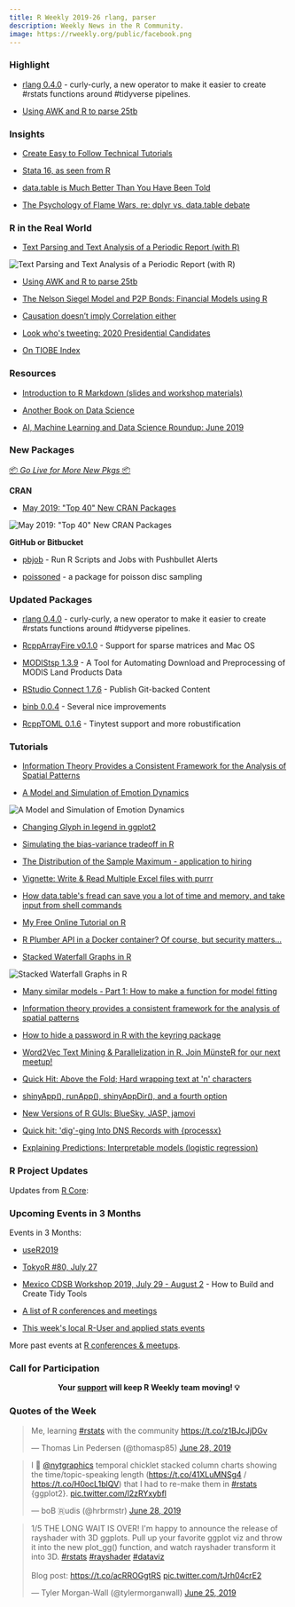 ```yaml
---
title: R Weekly 2019-26 rlang, parser
description: Weekly News in the R Community.
image: https://rweekly.org/public/facebook.png
---
```


###  Highlight

+ [rlang 0.4.0](https://www.tidyverse.org/articles/2019/06/rlang-0-4-0/) - curly-curly, a new operator to make it easier to create #rstats functions around #tidyverse pipelines.

+ [Using AWK and R to parse 25tb](https://livefreeordichotomize.com/2019/06/04/using_awk_and_r_to_parse_25tb/)

### Insights

+ [Create Easy to Follow Technical Tutorials](https://www.littlemissdata.com/blog/technical-tutorials)

+ [Stata 16, as seen from R](https://f.briatte.org/r/stata-16-as-seen-from-r)

+ [data.table is Much Better Than You Have Been Told](http://www.win-vector.com/blog/2019/06/data-table-is-much-better-than-you-have-been-told/)

+ [The Psychology of Flame Wars, re: dplyr vs. data.table debate](https://edwinth.github.io/blog/flamewars/)

### R in the Real World

+ [Text Parsing and Text Analysis of a Periodic Report (with R)](https://tonyelhabr.rbind.io/post/text-parsing-analysis-periodic-report/)

![Text Parsing and Text Analysis of a Periodic Report (with R)](https://raw.githubusercontent.com/rweekly/image/master/2019/viz_sents_section_sim.png)

+ [Using AWK and R to parse 25tb](https://livefreeordichotomize.com/2019/06/04/using_awk_and_r_to_parse_25tb/)

+ [The Nelson Siegel Model and P2P Bonds: Financial Models using R](http://dm13450.github.io/2019/06/19/NelsonSeigelRateSetter.html)

+ [Causation doesn’t imply Correlation either](http://blog.ephorie.de/causation-doesnt-imply-correlation-either)


+ [Look who's tweeting: 2020 Presidential Candidates](https://austinwehrwein.com/data-visualization/2020candidates/)


+ [On TIOBE Index](https://yihui.name/en/2019/06/tiobe-index/)



###  Resources

+ [Introduction to R Markdown (slides and workshop materials)](https://github.com/saghirb/Rmarkdown-Intro-Workshop)

+ [Another Book on Data Science](https://www.anotherbookondatascience.com/)

+ [AI, Machine Learning and Data Science Roundup: June 2019](https://blog.revolutionanalytics.com/2019/06/airoundup-june-2019.html)

###  New Packages

<p class="added-hostname"><a href="https://rweekly.org/live" target="_blank" class="externalLink">📦 <i>Go Live for More New Pkgs</i> 📦</a></p>

**CRAN**

+ [May 2019: "Top 40" New CRAN Packages](https://rviews.rstudio.com/2019/06/25/may-2019-top-40-new-cran-packages/)

![May 2019: "Top 40" New CRAN Packages](https://raw.githubusercontent.com/rweekly/image/master/2019/radarBoxplot.png)


**GitHub or Bitbucket**

+ [pbjob](https://github.com/noamross/pbjob/) - Run R Scripts and Jobs with Pushbullet Alerts

+ [poissoned](https://coolbutuseless.github.io/2019/06/25/poissoned-a-package-for-poisson-disc-sampling/) -  a package for poisson disc sampling

### Updated Packages

+ [rlang 0.4.0](https://www.tidyverse.org/articles/2019/06/rlang-0-4-0/) - curly-curly, a new operator to make it easier to create #rstats functions around #tidyverse pipelines.

+ [RcppArrayFire v0.1.0](https://stubner.me/post/2019/rcpparrayfire-v0-1-0-sparse-matrices-and-support-for-macos/) - Support for sparse matrices and Mac OS

+ [MODIStsp 1.3.9](https://lbusett.netlify.com/post/modistsp-v-1-3-9-is-out/) - A Tool for Automating Download and Preprocessing of MODIS Land Products Data

+ [RStudio Connect 1.7.6](https://blog.rstudio.com/2019/06/24/rstudio-connect-1-7-6/) -  Publish Git-backed Content

+ [binb 0.0.4](http://dirk.eddelbuettel.com/blog/2019/06/23#binb_0.0.4) - Several nice improvements

+ [RcppTOML 0.1.6](http://dirk.eddelbuettel.com/blog/2019/06/25#rcpptoml_0.1.6) - Tinytest support and more robustification


###  Tutorials

+ [Information Theory Provides a Consistent Framework for the Analysis of Spatial Patterns](https://nowosad.github.io/post/ent-bp1/)

+ [A Model and Simulation of Emotion Dynamics](https://willhipson.netlify.com/post/emotion-simulation1/emotion_sim/)

![A Model and Simulation of Emotion Dynamics](https://raw.githubusercontent.com/rweekly/image/master/2019/dynamic.gif)

+ [Changing Glyph in legend in ggplot2](https://www.hvitfeldt.me/blog/changing-glyph-in-ggplot2/)

+ [Simulating the bias-variance tradeoff in R](https://www.statworx.com/de/blog/simulating-the-bias-variance-tradeoff-in-r/)

+ [The Distribution of the Sample Maximum - application to hiring](https://eranraviv.com/distribution-sample-maximum/)

+ [Vignette: Write & Read Multiple Excel files with purrr](https://martinctc.github.io/blog/vignette-write-and-read-multiple-excel-files-with-purrr/)

+ [How data.table's fread can save you a lot of time and memory, and take input from shell commands](https://jozef.io/r917-fread-comparisons/)

<!-- + [Automated demand forecasts using autocatboostcarma in r](https://www.remixinstitute.com/blog/automated-demand-forecasts-using-autocatboostcarma-in-r/) -->
<!-- 404 error -->

+ [My Free Online Tutorial on R](https://matloff.wordpress.com/2019/06/23/my-free-online-tutorial-on-r/)

+ [R Plumber API in a Docker container? Of course, but security matters…](https://qunis.de/r-plumber-api-in-a-docker-container-of-course-but-security-matters/)


+ [Stacked Waterfall Graphs in R](https://www.stomperusa.com/2019/06/22/stacked-waterfall-graphs-in-r/)

![Stacked Waterfall Graphs in R](https://raw.githubusercontent.com/rweekly/image/master/2019/flow2.png)

+ [Many similar models - Part 1: How to make a function for model fitting](https://aosmith.rbind.io/2019/06/24/function-for-model-fitting/)


+ [Information theory provides a consistent framework for the analysis of spatial patterns](https://nowosad.github.io/post/ent-bp1/)

+ [How to hide a password in R with the keyring package](https://theautomatic.net/2019/06/25/how-to-hide-a-password-in-r-with-the-keyring-package/)


+ [Word2Vec Text Mining & Parallelization in R. Join MünsteR for our next meetup!](https://shirinsplayground.netlify.com/2019/06/meetup_july19/)


+ [Quick Hit: Above the Fold; Hard wrapping text at 'n' characters](https://rud.is/b/2019/06/26/quick-hit-above-the-fold-hard-wrapping-text-at-n-characters/)


+ [shinyApp(), runApp(), shinyAppDir(), and a fourth option](https://rtask.thinkr.fr/blog/shinyapp-runapp-shinyappdir-difference/)


+ [New Versions of R GUIs: BlueSky, JASP, jamovi](http://r4stats.com/2019/06/18/new-versions-of-r-guis/)

+ [Quick hit: 'dig'-ging Into DNS Records with {processx}](https://rud.is/b/2019/06/28/quick-hit-dig-ging-into-dns-records-with-processx/)

+ [Explaining Predictions: Interpretable models (logistic regression)](https://notast.netlify.com/post/explaining-predictions-interpretable-models-logistic-regression/)

<!--<div class="post-more-begi
n></div><div class="post-more-end"></div>-->

###  R Project Updates

Updates from [R Core](http://developer.r-project.org/blosxom.cgi/R-devel/NEWS):


###  Upcoming Events in 3 Months

Events in 3 Months:

+ [useR2019](http://www.user2019.fr/)

+ [TokyoR #80, July 27](https://tokyor.connpass.com/)

+ [Mexico CDSB Workshop 2019, July 29 - August 2](https://comunidadbioinfo.github.io/post/building-tidy-tools-cdsb-runconf-2019/) - How to Build and Create Tidy Tools

+ [A list of R conferences and meetings](https://jumpingrivers.github.io/meetingsR/events.html)

+ [This week's local R-User and applied stats events](https://community.rstudio.com/c/irl)


More past events at [R conferences & meetups](https://conf.rweekly.org).



###  Call for Participation


<p class="hide-support added-hostname support-rweekly" style="text-align: center;font-weight: bold;">Your <a class="non-visited externalLink" href="https://www.patreon.com/rweekly" onclick="pas(this)">support</a> will keep R Weekly team moving! 💡</p>

###  Quotes of the Week

<blockquote class="twitter-tweet" data-lang="en"><p lang="en" dir="ltr">Me, learning <a href="https://twitter.com/hashtag/rstats?src=hash&amp;ref_src=twsrc%5Etfw">#rstats</a> with the community <a href="https://t.co/z1BJcJjDGv">https://t.co/z1BJcJjDGv</a></p>&mdash; Thomas Lin Pedersen (@thomasp85) <a href="https://twitter.com/thomasp85/status/1144502680124968961?ref_src=twsrc%5Etfw">June 28, 2019</a></blockquote>

<blockquote class="twitter-tweet" data-lang="en"><p lang="en" dir="ltr">I 💙 <a href="https://twitter.com/nytgraphics?ref_src=twsrc%5Etfw">@nytgraphics</a> temporal chicklet stacked column charts showing the time/topic-speaking length (<a href="https://t.co/41XLuMNSg4">https://t.co/41XLuMNSg4</a> / <a href="https://t.co/H0ocL1blQV">https://t.co/H0ocL1blQV</a>) that I had to re-make them in <a href="https://twitter.com/hashtag/rstats?src=hash&amp;ref_src=twsrc%5Etfw">#rstats</a> {ggplot2}. <a href="https://t.co/l2zRYxybfl">pic.twitter.com/l2zRYxybfl</a></p>&mdash; boB 🇷udis (@hrbrmstr) <a href="https://twitter.com/hrbrmstr/status/1144698665971458048?ref_src=twsrc%5Etfw">June 28, 2019</a></blockquote>

<blockquote class="twitter-tweet" data-lang="en"><p lang="en" dir="ltr">1/5 THE LONG WAIT IS OVER! I&#39;m happy to announce the release of rayshader with 3D ggplots. Pull up your favorite ggplot viz and throw it into the new plot_gg() function, and watch rayshader transform it into 3D. <a href="https://twitter.com/hashtag/rstats?src=hash&amp;ref_src=twsrc%5Etfw">#rstats</a> <a href="https://twitter.com/hashtag/rayshader?src=hash&amp;ref_src=twsrc%5Etfw">#rayshader</a> <a href="https://twitter.com/hashtag/dataviz?src=hash&amp;ref_src=twsrc%5Etfw">#dataviz</a><br><br>Blog post: <a href="https://t.co/acRROGgtRS">https://t.co/acRROGgtRS</a> <a href="https://t.co/tJrh04crE2">pic.twitter.com/tJrh04crE2</a></p>&mdash; Tyler Morgan-Wall (@tylermorganwall) <a href="https://twitter.com/tylermorganwall/status/1143491578150957057?ref_src=twsrc%5Etfw">June 25, 2019</a></blockquote>

